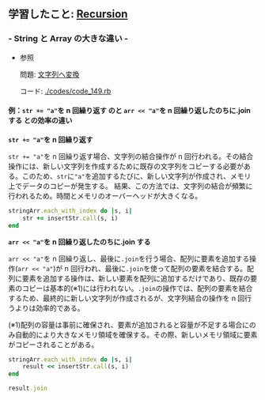 ## 学習したこと: [Recursion](https://recursionist.io/)

### - String と Array の大きな違い -

- 参照

  問題: [文字列へ変換](https://recursionist.io/dashboard/problems/149)

  コード: [./codes/code_149.rb](https://github.com/DaisukeKarasawa/blog/blob/main/day-7-2/recursion/codes/code_149.rb)

#### 例：`str += "a"`を n 回繰り返す のと `arr << "a"`を n 回繰り返したのちに.join する との効率の違い

**`str += "a"`を n 回繰り返す**

`str += "a"`を n 回繰り返す場合、文字列の結合操作が n 回行われる。その結合操作には、新しい文字列を作成するために既存の文字列をコピーする必要がある。このため、`str`に`"a"`を追加するたびに、新しい文字列が作成され、メモリ上でデータのコピーが発生する。
結果、この方法では、文字列の結合が頻繁に行われるため。時間とメモリのオーバーヘッドが大きくなる。

```./codes/code_149.rb
stringArr.each_with_index do |s, i|
    str += insertStr.call(s, i)
end
```

**`arr << "a"`を n 回繰り返したのちに.join する**

`arr << "a"`を n 回繰り返し、最後に`.join`を行う場合、配列に要素を追加する操作(`arr << "a"`)が n 回行われ、最後に`.join`を使って配列の要素を結合する。配列に要素を追加する操作は、新しい要素を配列に追加するだけであり、既存の要素のコピーは基本的(※1)には行われない。`.join`の操作では、配列の要素を結合するため、最終的に新しい文字列が作成されるが、文字列結合の操作を n 回行うよりは効率的である。

(※1)配列の容量は事前に確保され、要素が追加されると容量が不足する場合にのみ自動的により大きなメモリ領域を確保する。その際、新しいメモリ領域に要素がコピーされることがある。

```./codes/code_149.rb
stringArr.each_with_index do |s, i|
    result << insertStr.call(s, i)
end

result.join
```
